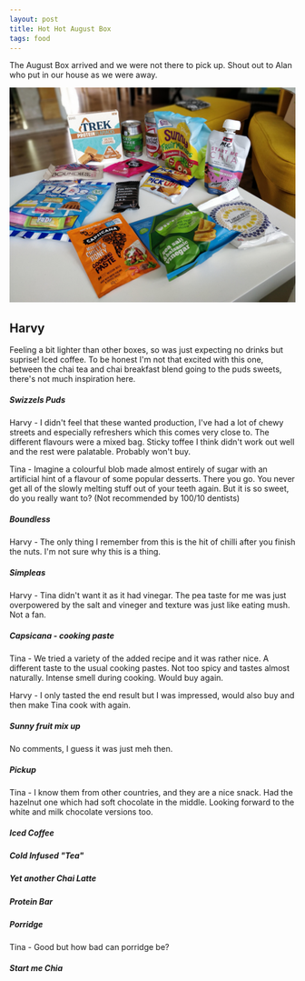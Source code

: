 ```yaml
---
layout: post
title: Hot Hot August Box
tags: food
---
```


The August Box arrived and we were not there to pick up. Shout out to Alan who put in our house as we were away. 

<img src="hot-hot-august-spread.jpg" />

Harvy
----
Feeling a bit lighter than other boxes, so was just expecting no drinks but suprise! Iced coffee. To be honest I'm not that excited with this one, between the chai tea and chai breakfast blend going to the puds sweets, there's not much inspiration here.

##### Swizzels Puds

Harvy - I didn't feel that these wanted production, I've had a lot of chewy streets and especially refreshers which this comes very close to. The different flavours were a mixed bag. Sticky toffee I think didn't work out well and the rest were palatable. Probably won't buy.

Tina - Imagine a colourful blob made almost entirely of sugar with an artificial hint of a flavour of some popular desserts. There you go. You never get all of the slowly melting stuff out of your teeth again. But it is so sweet, do you really want to? (Not recommended by 100/10 dentists)

##### Boundless

Harvy - The only thing I remember from this is the hit of chilli after you finish the nuts. I'm not sure why this is a thing.

##### Simpleas

Harvy - Tina didn't want it as it had vinegar. The pea taste for me was just overpowered by the salt and vineger and texture was just like eating mush. Not a fan. 

##### Capsicana - cooking paste

Tina - We tried a variety of the added recipe and it was rather nice. A different taste to the usual cooking pastes. Not too spicy and tastes almost naturally. Intense smell during cooking. Would buy again.

Harvy - I only tasted the end result but I was impressed, would also buy and then make Tina cook with again.

##### Sunny fruit mix up

No comments, I guess it was just meh then.

##### Pickup

Tina - I know them from other countries, and they are a nice snack. Had the hazelnut one which had soft chocolate in the middle. Looking forward to the white and milk chocolate versions too. 

##### Iced Coffee

##### Cold Infused "Tea"

##### Yet another Chai Latte

##### Protein Bar

##### Porridge
Tina - Good but how bad can porridge be?

##### Start me Chia